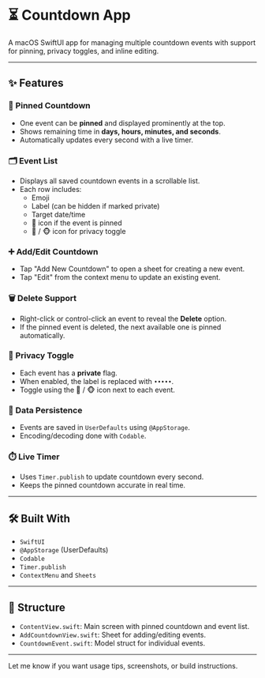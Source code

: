 # ⏳ Countdown App

A macOS SwiftUI app for managing multiple countdown events with support for pinning, privacy toggles, and inline editing.

---

## ✨ Features

### 🧷 Pinned Countdown
- One event can be **pinned** and displayed prominently at the top.
- Shows remaining time in **days, hours, minutes, and seconds**.
- Automatically updates every second with a live timer.

### 🗂️ Event List
- Displays all saved countdown events in a scrollable list.
- Each row includes:
  - Emoji
  - Label (can be hidden if marked private)
  - Target date/time
  - 📌 icon if the event is pinned
  - 🙈 / 🐵 icon for privacy toggle

### ➕ Add/Edit Countdown
- Tap "Add New Countdown" to open a sheet for creating a new event.
- Tap "Edit" from the context menu to update an existing event.

### 🗑️ Delete Support
- Right-click or control-click an event to reveal the **Delete** option.
- If the pinned event is deleted, the next available one is pinned automatically.

### 🔐 Privacy Toggle
- Each event has a **private** flag.
- When enabled, the label is replaced with `•••••`.
- Toggle using the 🙈 / 🐵 icon next to each event.

### 💾 Data Persistence
- Events are saved in `UserDefaults` using `@AppStorage`.
- Encoding/decoding done with `Codable`.

### ⏱️ Live Timer
- Uses `Timer.publish` to update countdown every second.
- Keeps the pinned countdown accurate in real time.

---

## 🛠️ Built With

- `SwiftUI`
- `@AppStorage` (UserDefaults)
- `Codable`
- `Timer.publish`
- `ContextMenu` and `Sheets`

---

## 📂 Structure

- `ContentView.swift`: Main screen with pinned countdown and event list.
- `AddCountdownView.swift`: Sheet for adding/editing events.
- `CountdownEvent.swift`: Model struct for individual events.

---

Let me know if you want usage tips, screenshots, or build instructions.
